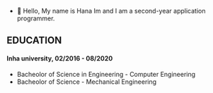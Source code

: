 - 👋 Hello, My name is Hana Im and I am a second-year application programmer.

## EDUCATION
#### Inha university, 02/2016 - 08/2020
*  Bacheolor of Science in Engineering - Computer Engineering <br/>
*  Bacheolor of Science - Mechanical Engineering <br/>



<!---
gokumdul/gokumdul is a ✨ special ✨ repository because its `README.md` (this file) appears on your GitHub profile.
You can click the Preview link to take a look at your changes.
--->
